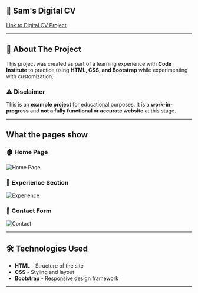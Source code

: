 ## 🚀 Sam's Digital CV

 <a href="https://samanthajadewright.github.io/Digital-CV/" target="_blank">Link to Digital CV Project </a>


---

## 📌 About The Project
This project was created as part of a learning experience with **Code Institute** to practice using **HTML, CSS, and Bootstrap** while experimenting with customization.

### ⚠️ Disclaimer
This is an **example project** for educational purposes. It is a **work-in-progress** and **not a fully functional or accurate website** at this stage.

---

## What the pages show

### 🏠 Home Page
![Home Page](screenshots/homepage.png)

### 💼 Experience Section
![Experience](screenshots/experience.png)

### 📩 Contact Form
![Contact](screenshots/contact.png)

---

## 🛠 Technologies Used
- **HTML** - Structure of the site  
- **CSS** - Styling and layout  
- **Bootstrap** - Responsive design framework  

---


